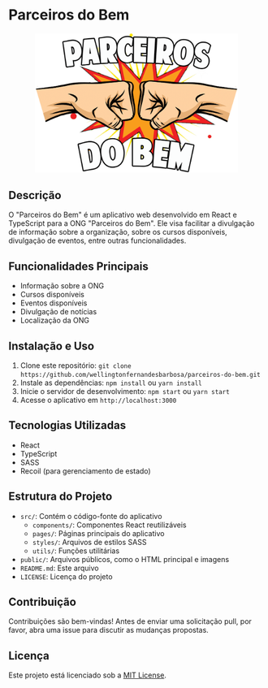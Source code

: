 # Parceiros do Bem

<p align="center">
  <img src="/public/logo.png" alt="logo da ong" width="400px">
</p>

## Descrição
O "Parceiros do Bem" é um aplicativo web desenvolvido em React e TypeScript para a ONG "Parceiros do Bem". Ele visa facilitar a divulgação de informação sobre a organização, sobre os cursos disponíveis, divulgação de eventos, entre outras funcionalidades.

## Funcionalidades Principais
- Informação sobre a ONG
- Cursos disponíveis
- Eventos disponíveis
- Divulgação de notícias
- Localização da ONG

## Instalação e Uso
1. Clone este repositório: `git clone https://github.com/wellingtonfernandesbarbosa/parceiros-do-bem.git`
2. Instale as dependências: `npm install` ou `yarn install`
3. Inicie o servidor de desenvolvimento: `npm start` ou `yarn start`
4. Acesse o aplicativo em `http://localhost:3000`

## Tecnologias Utilizadas
- React
- TypeScript
- SASS
- Recoil (para gerenciamento de estado)

## Estrutura do Projeto
- `src/`: Contém o código-fonte do aplicativo
  - `components/`: Componentes React reutilizáveis
  - `pages/`: Páginas principais do aplicativo
  - `styles/`: Arquivos de estilos SASS
  - `utils/`: Funções utilitárias
- `public/`: Arquivos públicos, como o HTML principal e imagens
- `README.md`: Este arquivo
- `LICENSE`: Licença do projeto

## Contribuição
Contribuições são bem-vindas! Antes de enviar uma solicitação pull, por favor, abra uma issue para discutir as mudanças propostas.

## Licença
Este projeto está licenciado sob a [MIT License](LICENSE).
